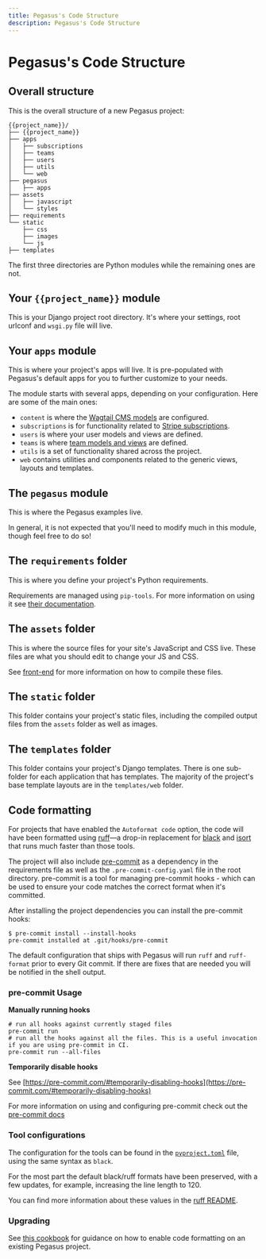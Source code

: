 ```yaml
---
title: Pegasus's Code Structure
description: Pegasus's Code Structure
---
```


# Pegasus's Code Structure

## Overall structure

This is the overall structure of a new Pegasus project:

```
{{project_name}}/
├── {{project_name}}
├── apps
│   ├── subscriptions
│   ├── teams
│   ├── users
│   ├── utils
│   └── web
├── pegasus
│   ├── apps
├── assets
│   ├── javascript
│   └── styles
├── requirements
└── static
    ├── css
    ├── images
    └── js
├── templates
```

The first three directories are Python modules while the remaining ones are not.

## Your `{{project_name}}` module

This is your Django project root directory. 
It's where your settings, root urlconf and `wsgi.py` file will live.

## Your `apps` module

This is where your project's apps will live.
It is pre-populated with Pegasus's default apps for you to further customize to your needs.

The module starts with several apps, depending on your configuration.
Here are some of the main ones:

- `content` is where the [Wagtail CMS models](./wagtail.md) are configured.
- `subscriptions` is for functionality related to [Stripe subscriptions](./subscriptions.md).
- `users` is where your user models and views are defined.
- `teams` is where [team models and views](./teams.md) are defined.
- `utils` is a set of functionality shared across the project.
- `web` contains utilities and components related to the generic views, layouts and templates.

## The `pegasus` module

This is where the Pegasus examples live.

In general, it is not expected that you'll need to modify much in this module, though feel free to do so!

## The `requirements` folder

This is where you define your project's Python requirements.

Requirements are managed using `pip-tools`. 
For more information on using it see [their documentation](https://github.com/jazzband/pip-tools).

## The `assets` folder

This is where the source files for your site's JavaScript and CSS live.
These files are what you should edit to change your JS and CSS.

See [front-end](/front-end) for more information on how to compile these files.


## The `static` folder

This folder contains your project's static files, including the compiled output files
from the `assets` folder as well as images.

## The `templates` folder

This folder contains your project's Django templates.
There is one sub-folder for each application that has templates.
The majority of the project's base template layouts are in the `templates/web` folder.

## Code formatting

For projects that have enabled the `Autoformat code` option, the code will have been formatted
using [ruff](https://github.com/astral-sh/ruff)—a drop-in replacement for
[black](https://black.readthedocs.io/en/stable/) and [isort](https://pycqa.github.io/isort/) that runs
much faster than those tools.

The project will also include [pre-commit](https://pre-commit.com/) as a dependency in the requirements file
as well as the `.pre-commit-config.yaml` file in the root directory. pre-commit is a tool for managing pre-commit
hooks - which can be used to ensure your code matches the correct format when it's committed.

After installing the project dependencies you can install the pre-commit hooks:

```
$ pre-commit install --install-hooks
pre-commit installed at .git/hooks/pre-commit
```

The default configuration that ships with Pegasus will run `ruff` and `ruff-format` prior to every Git
commit. If there are fixes that are needed you will be notified in the shell output.

### pre-commit Usage

**Manually running hooks**

```shell
# run all hooks against currently staged files
pre-commit run
# run all the hooks against all the files. This is a useful invocation if you are using pre-commit in CI.
pre-commit run --all-files
```

**Temporarily disable hooks**

See [https://pre-commit.com/#temporarily-disabling-hooks](https://pre-commit.com/#temporarily-disabling-hooks)

For more information on using and configuring pre-commit check out the 
[pre-commit docs](https://pre-commit.com/#quick-start) 


### Tool configurations

The configuration for the tools can be found in the [`pyproject.toml`][toml] file, using the same syntax as `black`.

[toml]: https://black.readthedocs.io/en/stable/usage_and_configuration/the_basics.html#what-on-earth-is-a-pyproject-toml-file

For the most part the default black/ruff formats have been preserved, with a few updates, for example,
increasing the line length to 120.

You can find more information about these values in the
[ruff README](https://github.com/astral-sh/ruff?tab=readme-ov-file#configuration).

### Upgrading

See [this cookbook](cookbooks.md#migrating-to-auto-formatted-code)
for guidance on how to enable code formatting on an existing Pegasus project.
